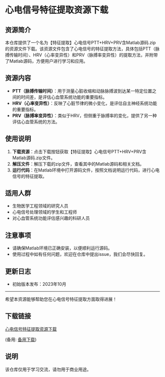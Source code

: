 # 心电信号特征提取资源下载

## 资源简介

本仓库提供了一个名为【特征提取】心电信号PTT+HRV+PRV含Matlab源码.zip的资源文件下载。该资源文件包含了心电信号的特征提取方法，具体包括PTT（脉搏传输时间）、HRV（心率变异性）和PRV（脉搏率变异性）的提取方法，并附带了Matlab源码，方便用户进行学习和应用。

## 资源内容

- **PTT（脉搏传输时间）**：用于测量心脏收缩和动脉脉搏波到达某一特定位置之间的时间差，是评估心血管系统功能的重要指标。
- **HRV（心率变异性）**：反映了心脏节律的微小变化，是评估自主神经系统功能的重要指标。
- **PRV（脉搏率变异性）**：类似于HRV，但侧重于脉搏率的变化，提供了另一种评估心血管系统的方法。

## 使用说明

1. **下载资源**：点击下载按钮获取【特征提取】心电信号PTT+HRV+PRV含Matlab源码.zip文件。
2. **解压文件**：解压下载的zip文件，查看其中的Matlab源码和相关文档。
3. **运行代码**：在Matlab环境中打开源码文件，按照文档说明运行代码，进行心电信号的特征提取。

## 适用人群

- 生物医学工程领域的研究人员
- 心电信号处理领域的学生和工程师
- 对心血管系统功能评估感兴趣的科研人员

## 注意事项

- 请确保Matlab环境已正确安装，以便顺利运行源码。
- 使用过程中如有任何问题，欢迎在仓库中提出issue，我们会尽快回复。

## 更新日志

- 初始版本发布：2023年10月

---

希望本资源能够帮助您在心电信号特征提取方面取得进展！

## 下载链接
[心电信号特征提取资源下载](https://pan.quark.cn/s/00d6d0dc7f58) 

(备用: [备用下载](https://pan.baidu.com/s/1q5tH4LRWKNp7McQneGrA1A?pwd=1234))

## 说明

该仓库仅用于学习交流，请勿用于商业用途。
